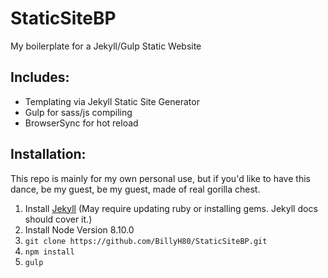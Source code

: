 # StaticSiteBP
My boilerplate for a Jekyll/Gulp Static Website

## Includes:
- Templating via Jekyll Static Site Generator
- Gulp for sass/js compiling
- BrowserSync for hot reload

## Installation:
This repo is mainly for my own personal use, but if you'd like to have this dance, be my guest, be my guest, made of real gorilla chest.

1. Install [Jekyll](https://jekyllrb.com) (May require updating ruby or installing gems. Jekyll docs should cover it.)
2. Install Node Version 8.10.0
3. `git clone https://github.com/BillyH80/StaticSiteBP.git`
4. `npm install`
5. `gulp`
